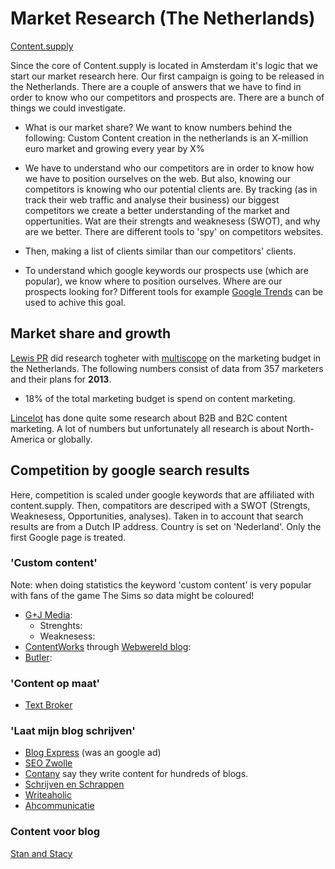 # Market Research (The Netherlands)

[Content.supply](http://content.supply/nl)

Since the core of Content.supply is located in Amsterdam it's logic that we start our market research here. Our first campaign is going to be released in the Netherlands. There are a couple of answers that we have to find in order to know who our competitors and prospects are. There are a bunch of things we could investigate.  

* What is our market share? We want to know numbers behind the following: Custom Content creation in the netherlands is an X-million euro market and growing every year by X%

* We have to understand who our competitors are in order to know how we have to position ourselves on the web. But also, knowing our competitors is knowing who our potential clients are. By tracking (as in track their web traffic and analyse their business) our biggest competitors we create a better understanding of the market and oppertunities. Wat are their strengts and weaknesess (SWOT), and why are we better. There are different tools to 'spy' on competitors websites.

* Then, making a list of clients similar than our competitors' clients. 

* To understand which google keywords our prospects use (which are popular), we know where to position ourselves. Where are our prospects looking for? Different tools for example [Google Trends](https://www.google.nl/trends/) can be used to achive this goal.   

## Market share and growth
[Lewis PR](http://blog.lewispr.nl/content-marketing-is-here-to-stay/) did research togheter with [multiscope](http://www.multiscope.nl/) on the marketing budget in the Netherlands. The following numbers consist of data from 357 marketers and their plans for **2013**. 

* 18% of the total marketing budget is spend on content marketing.

[Lincelot](https://www.lincelot.com/content-marketing-cijfers-b2b-b2c/) has done quite some research about B2B and B2C content marketing. A lot of numbers but unfortunately all research is about North-America or globally. 

## Competition by google search results

Here, competition is scaled under google keywords that are affiliated with content.supply. Then, compatitors are descriped with a SWOT (Strengts, Weaknesess, Opportunities, analyses). Taken in to account that search results are from a Dutch IP address. Country is set on 'Nederland'. Only the first Google page is treated. 

### 'Custom content'
Note: when doing statistics the keyword 'custom content' is very popular with fans of the game The Sims so data might be coloured!

* [G+J Media](http://www.genj.nl/custom-content):
	* Strenghts:
	* Weaknesess:
* [ContentWorks](http://contentworks.nl/) through [Webwereld blog](http://webwereld.nl/blog/81902-redactieblog-onafhankelijkheid-en-custom-content):
* [Butler](http://butler-cms.com/snappons/custom-content):

### 'Content op maat'
* [Text Broker](https://www.textbroker.nl/waarom-content-marketing)

### 'Laat mijn blog schrijven'
* [Blog Express](http://blogexpress.nl/) (was an google ad)
* [SEO Zwolle](http://www.seozwolle.nl/)
* [Contany](http://contany.nl/) say they write content for hundreds of blogs.
* [Schrijven en Schrappen](http://www.schrijven-en-schrappen.nl/)
* [Writeaholic](http://www.writeaholic.nl/)
* [Ahcommunicatie](http://www.ahcommunicatie.nl/)

### Content voor blog
[Stan and Stacy](http://stanandstacy.com/)